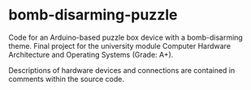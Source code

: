 # bomb-disarming-puzzle
Code for an Arduino-based puzzle box device with a bomb-disarming theme. Final project for the university module Computer Hardware Architecture and Operating Systems (Grade: A+).

Descriptions of hardware devices and connections are contained in comments within the source code.
